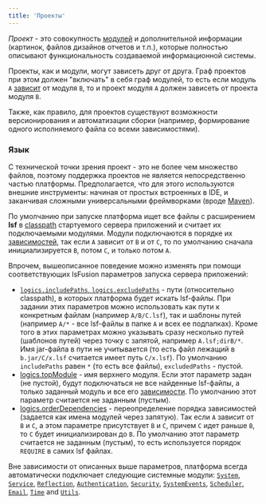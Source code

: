 ```yaml
---
title: 'Проекты'
---
```


*Проект* - это совокупность [модулей](Modules.md) и дополнительной информации (картинок, файлов дизайнов отчетов и т.п.), которые полностью описывают функциональность создаваемой информационной системы.

Проекты, как и модули, могут зависеть друг от друга. Граф проектов при этом должен "включать" в себя граф модулей, то есть если модуль `A` [зависит](Modules.md#depends) от модуля `B`, то и проект модуля `A` должен зависеть от проекта модуля `B`.

Также, как правило, для проектов существуют возможности версионирования и автоматизации сборки (например, формирование одного исполняемого файла со всеми зависимостями).

### Язык

С технической точки зрения проект - это не более чем множество файлов, поэтому поддержка проектов не является непосредственно частью платформы. Предполагается, что для этого используются внешние инструменты: начиная от простых встроенных в IDE, и заканчивая сложными универсальными фреймворками (вроде [Maven](https://maven.apache.org/)).

По умолчанию при запуске платформа ищет все файлы с расширением **lsf** в [classpath](Launch_parameters.md#classpath-broken) стартуемого сервера приложений и считает их подключаемыми модулями. Модули подключаются в порядке их [зависимостей](Modules.md#depends), так если `A` зависит от `B` и от `C`, то по умолчанию сначала инициализируется `B`, потом `C`, и только потом `A`.

Впрочем, вышеописанное поведение можно изменять при помощи соответствующих lsFusion параметров запуска сервера приложений:

-   [`logics.includePaths`, `logics.excludePaths`](Launch_parameters.md#project-broken) - пути (относительно classpath), в которых платформа будет искать lsf-файлы. При задании этих параметров можно использовать как пути к конкретным файлам (например `A/B/C.lsf`), так и шаблоны путей (например `A/*` - все lsf-файлы в папке `A` и всех ее подпапках). Кроме того в этих параметрах можно указывать сразу несколько путей (шаблонов путей) через точку с запятой, например `A.lsf;dirB/*`. Имя jar-файла в пути не учитывается (то есть файл лежащий в `b.jar/C/x.lsf` считается имеет путь `C/x.lsf`). По умолчанию `includePaths` равен `*` (то есть все файлы), `excludedPaths` - пустой.
-   [logics.topModule](Launch_parameters.md#project-broken) - имя верхнего модуля. Если этот параметр задан (не пустой), будут подключаться не все найденные lsf-файлы, а только заданный модуль и все его [зависимости](Modules.md#depends). По умолчанию этот параметр считается не заданным (пустым).
-   [logics.orderDependencies](Launch_parameters.md#project-broken) - переопределение порядка зависимостей (задается как имена модулей через запятую). Так если `A` зависит от `B` и `C`, а этом параметре присутствует `B` и `C`, причем `C` идет раньше `B`, то `C` будет инициализирован до `B`. По умолчанию этот параметр считается не заданным (пустым), то есть используется порядок `REQUIRE` в самих lsf файлах.

Вне зависимости от описанных выше параметров, платформа всегда автоматически подключает следующие системные модули: [`System`](https://github.com/lsfusion/platform/blob/master/server/src/main/lsfusion/system/System.lsf), [`Service`](https://github.com/lsfusion/platform/blob/master/server/src/main/lsfusion/system/Service.lsf), [`Reflection`](https://github.com/lsfusion/platform/blob/master/server/src/main/lsfusion/system/Reflection.lsf), [`Authentication`](https://github.com/lsfusion/platform/blob/master/server/src/main/lsfusion/system/Authentication.lsf), [`Security`](https://github.com/lsfusion/platform/blob/master/server/src/main/lsfusion/system/Security.lsf), [`SystemEvents`](https://github.com/lsfusion/platform/blob/master/server/src/main/lsfusion/system/SystemEvents.lsf), [`Scheduler`](https://github.com/lsfusion/platform/blob/master/server/src/main/lsfusion/system/Scheduler.lsf), [`Email`](https://github.com/lsfusion/platform/blob/master/server/src/main/lsfusion/system/Email.lsf), [`Time`](https://github.com/lsfusion/platform/blob/master/server/src/main/lsfusion/system/Time.lsf) and [`Utils`](https://github.com/lsfusion/platform/blob/master/server/src/main/lsfusion/system/Utils.lsf).
